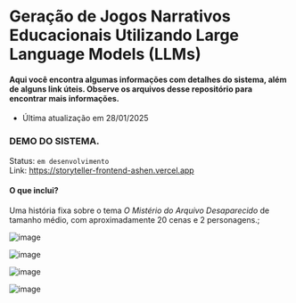 # Geração de Jogos Narrativos Educacionais Utilizando Large Language Models (LLMs)
#### Aqui você encontra algumas informações com detalhes do sistema, além de alguns link úteis. Observe os arquivos desse repositório para encontrar mais informações.

- Última atualização em 28/01/2025

### DEMO DO SISTEMA.
Status: `em desenvolvimento` </br>
Link: https://storyteller-frontend-ashen.vercel.app </br>

#### O que inclui?
Uma história fixa sobre o tema *O Mistério do Arquivo Desaparecido* de tamanho médio, com aproximadamente 20 cenas e 2 personagens.;

![image](https://github.com/user-attachments/assets/14b6fd3a-7e2a-4027-a632-b78154bd2f88)

![image](https://github.com/user-attachments/assets/6bc846d1-1dbd-4de2-b125-eeb6f4ca73f6)

![image](https://github.com/user-attachments/assets/fec1ec0d-0f5a-458c-8049-d8bf4fe29ef7)

![image](https://github.com/user-attachments/assets/9989f1b1-e6c2-476f-8676-3ea73943ad1d)

